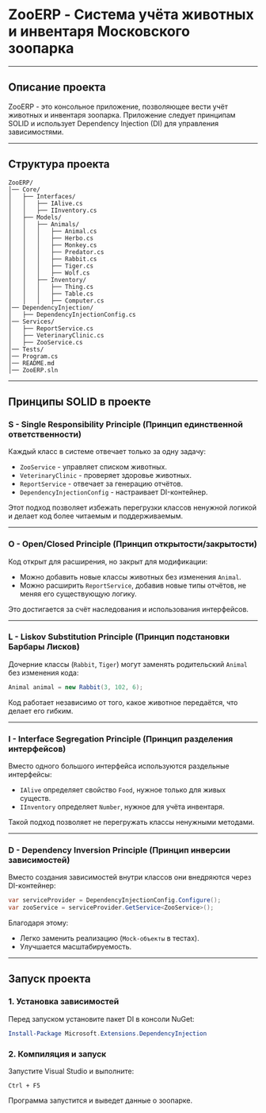 # ZooERP - Система учёта животных и инвентаря Московского зоопарка

---

## Описание проекта
ZooERP - это консольное приложение, позволяющее вести учёт животных и инвентаря зоопарка.
Приложение следует принципам SOLID и использует Dependency Injection (DI) для управления зависимостями.

---

## Структура проекта
```plaintext
ZooERP/
│── Core/
│   ├── Interfaces/
│   │   ├── IAlive.cs
│   │   ├── IInventory.cs
│   ├── Models/
│   │   ├── Animals/
│   │   │   ├── Animal.cs
│   │   │   ├── Herbo.cs
│   │   │   ├── Monkey.cs
│   │   │   ├── Predator.cs
│   │   │   ├── Rabbit.cs
│   │   │   ├── Tiger.cs
│   │   │   ├── Wolf.cs
│   │   ├── Inventory/
│   │   │   ├── Thing.cs
│   │   │   ├── Table.cs
│   │   │   ├── Computer.cs
│── DependencyInjection/
│   ├── DependencyInjectionConfig.cs
│── Services/
│   ├── ReportService.cs
│   ├── VeterinaryClinic.cs
│   ├── ZooService.cs
│── Tests/
│── Program.cs
│── README.md
│── ZooERP.sln
```
---

## Принципы SOLID в проекте
### S - Single Responsibility Principle (Принцип единственной ответственности)
Каждый класс в системе отвечает только за одну задачу:
- `ZooService` - управляет списком животных.
- `VeterinaryClinic` - проверяет здоровье животных.
- `ReportService` - отвечает за генерацию отчётов.
- `DependencyInjectionConfig` - настраивает DI-контейнер.

Этот подход позволяет избежать перегрузки классов ненужной логикой и делает код более читаемым и поддерживаемым.

---

### O - Open/Closed Principle (Принцип открытости/закрытости)
Код открыт для расширения, но закрыт для модификации:
- Можно добавить новые классы животных без изменения `Animal`.
- Можно расширить `ReportService`, добавив новые типы отчётов, не меняя его существующую логику.

Это достигается за счёт наследования и использования интерфейсов.

---

### L - Liskov Substitution Principle (Принцип подстановки Барбары Лисков)
Дочерние классы (`Rabbit`, `Tiger`) могут заменять родительский `Animal` без изменения кода:
```csharp
Animal animal = new Rabbit(3, 102, 6);
```
Код работает независимо от того, какое животное передаётся, что делает его гибким.

---

### I - Interface Segregation Principle (Принцип разделения интерфейсов)
Вместо одного большого интерфейса используются раздельные интерфейсы:
- `IAlive` определяет свойство `Food`, нужное только для живых существ.
- `IInventory` определяет `Number`, нужное для учёта инвентаря.

Такой подход позволяет не перегружать классы ненужными методами.

---

### D - Dependency Inversion Principle (Принцип инверсии зависимостей)
Вместо создания зависимостей внутри классов они внедряются через DI-контейнер:
```csharp
var serviceProvider = DependencyInjectionConfig.Configure();
var zooService = serviceProvider.GetService<ZooService>();
```
Благодаря этому:
- Легко заменить реализацию (`Mock-объекты` в тестах).
- Улучшается масштабируемость.

---

## Запуск проекта
### 1. Установка зависимостей
Перед запуском установите пакет DI в консоли NuGet:
```powershell
Install-Package Microsoft.Extensions.DependencyInjection
```

### 2. Компиляция и запуск
Запустите Visual Studio и выполните:
```
Ctrl + F5
```
Программа запустится и выведет данные о зоопарке.
